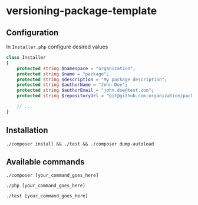 # versioning-package-template
## Configuration
In `Installer.php` configure desired values
```php
class Installer
{
    protected string $namespace = "organization";
    protected string $name = "package";
    protected string $description = "My package description";
    protected string $authorName = "John Doe";
    protected string $authorEmail = "john.doe@test.com";
    protected string $repositoryUrl = "git@github.com:organization/package.git";

    // ...
}
```

## Installation

```shell
./composer install && ./test && ./composer dump-autoload
```

## Available commands

```shell
./composer [your_command_goes_here]
```

```shell
./php [your_command_goes_here]
```

```shell
./test [your_command_goes_here]
```